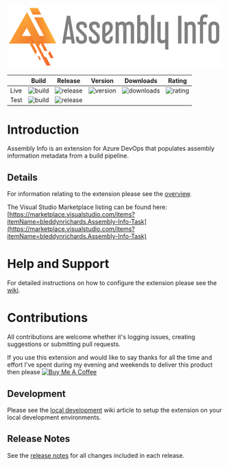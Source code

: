 ![Asembly Info Logo](./src/images/logo_large.png)

|      | Build | Release | Version | Downloads | Rating |
|------|-------|---------|---------|-----------|--------|
| Live | ![build](https://dev.azure.com/bmuun/TS%20Extensions/_apis/build/status/Verify-Published.Live) | ![release](https://bmuun.vsrm.visualstudio.com/_apis/public/Release/badge/86c93e13-9469-4df8-95f0-98c43c760a09/1/2) | ![version](https://img.shields.io/visual-studio-marketplace/v/bleddynrichards.Assembly-Info-Task?logo=tfs) | ![downloads](https://img.shields.io/visual-studio-marketplace/azure-devops/installs/total/bleddynrichards.Assembly-Info-Task?label=downloads&logo=tfs&color=important) | ![rating](https://img.shields.io/visual-studio-marketplace/r/bleddynrichards.Assembly-Info-Task?logo=tfs&color=yellow) |
| Test | ![build](https://dev.azure.com/bmuun/TS%20Extensions/_apis/build/status/Verify-Published.Test?branchName=3.0.x) | ![release](https://bmuun.vsrm.visualstudio.com/_apis/public/Release/badge/86c93e13-9469-4df8-95f0-98c43c760a09/1/1) |     |     |     |

# Introduction
Assembly Info is an extension for Azure DevOps that populates assembly information metadata from a build pipeline.

## Details
For information relating to the extension please see the [overview](./src/Overview.md).  

The Visual Studio Marketplace listing can be found here:  
[https://marketplace.visualstudio.com/items?itemName=bleddynrichards.Assembly-Info-Task](https://marketplace.visualstudio.com/items?itemName=bleddynrichards.Assembly-Info-Task)

# Help and Support
For detailed instructions on how to configure the extension please see the [wiki](https://github.com/BMuuN/vsts-assemblyinfo-task/wiki).

# Contributions
All contributions are welcome whether it's logging issues, creating suggestions or submitting pull requests.  

If you use this extension and would like to say thanks for all the time and effort I've spent during my evening and weekends to deliver this product then please <a href="https://www.buymeacoffee.com/bleddynrichards" target="_blank"><img src="https://www.buymeacoffee.com/assets/img/custom_images/orange_img.png" alt="Buy Me A Coffee" style="height: auto !important;width: auto !important;" ></a>

## Development
Please see the [local development](https://github.com/BMuuN/vsts-assemblyinfo-task/wiki/Local-Development) wiki article to setup the extension on your local development environments.

## Release Notes
See the [release notes](ReleaseNotes.md) for all changes included in each release.